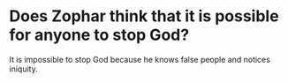 # Does Zophar think that it is possible for anyone to stop God?

It is impossible to stop God because he knows false people and notices iniquity.
